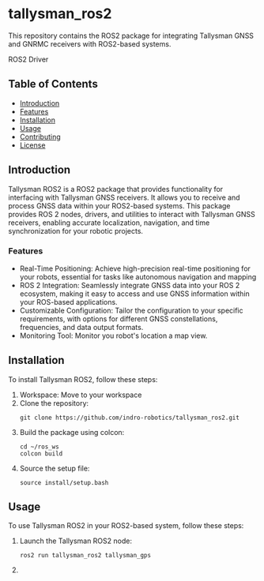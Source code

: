 # tallysman_ros2
This repository contains the ROS2 package for integrating Tallysman GNSS and GNRMC receivers with ROS2-based systems.

ROS2 Driver

## Table of Contents

- [Introduction](#introduction)
- [Features](#features)
- [Installation](#installation)
- [Usage](#usage)
- [Contributing](#contributing)
- [License](#license)


## Introduction

Tallysman ROS2 is a ROS2 package that provides functionality for interfacing with Tallysman GNSS receivers. It allows you to receive and process GNSS data within your ROS2-based systems. This package provides ROS 2 nodes, drivers, and utilities to interact with Tallysman GNSS receivers, enabling accurate localization, navigation, and time synchronization for your robotic projects.


### Features

- Real-Time Positioning: Achieve high-precision real-time positioning for your robots, essential for tasks like autonomous navigation and mapping
- ROS 2 Integration: Seamlessly integrate GNSS data into your ROS 2 ecosystem, making it easy to access and use GNSS information within your ROS-based applications.
- Customizable Configuration: Tailor the configuration to your specific requirements, with options for different GNSS constellations, frequencies, and data output formats.
- Monitoring Tool: Monitor you robot's location a map view.

## Installation

To install Tallysman ROS2, follow these steps:

1. Workspace: Move to your workspace
2. Clone the repository:
   ```
   git clone https://github.com/indro-robotics/tallysman_ros2.git
   ```
4. Build the package using colcon:
   ```
   cd ~/ros_ws
   colcon build
   ```
3. Source the setup file:
   ```
   source install/setup.bash
   ```


## Usage

To use Tallysman ROS2 in your ROS2-based system, follow these steps:

1. Launch the Tallysman ROS2 node:
   ```
   ros2 run tallysman_ros2 tallysman_gps
   ```
3. 



  



  

